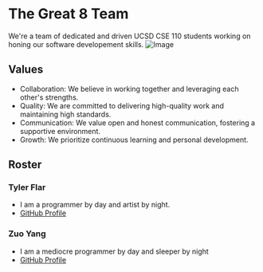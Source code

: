 # The Great 8 Team

We're a team of dedicated and driven UCSD CSE 110 students working on honing our software developement skills.
![Image](https://github.com/cse110-sp23-group8/cse110-sp23-group8/blob/main/admin/8team.png?raw=true)

## Values

- Collaboration: We believe in working together and leveraging each other's strengths.
- Quality: We are committed to delivering high-quality work and maintaining high standards.
- Communication: We value open and honest communication, fostering a supportive environment.
- Growth: We prioritize continuous learning and personal development.

## Roster

### Tyler Flar
- I am a programmer by day and artist by night.
- [GitHub Profile](https://github.com/TylerFlar)

### Zuo Yang
- I am a mediocre programmer by day and sleeper by night
- [GitHub Profile](https://github.com/masteryangz)

